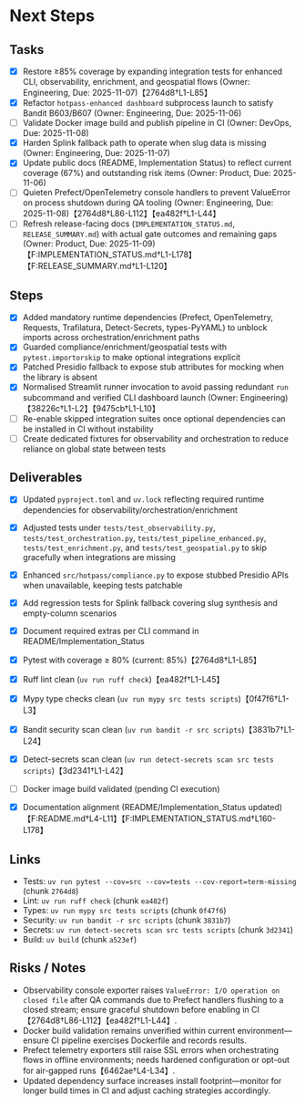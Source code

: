 # Next Steps

## Tasks
- [x] Restore ≥85% coverage by expanding integration tests for enhanced CLI, observability, enrichment, and geospatial flows (Owner: Engineering, Due: 2025-11-07)【2764d8†L1-L85】
- [x] Refactor `hotpass-enhanced dashboard` subprocess launch to satisfy Bandit B603/B607 (Owner: Engineering, Due: 2025-11-06)
- [ ] Validate Docker image build and publish pipeline in CI (Owner: DevOps, Due: 2025-11-08)
- [x] Harden Splink fallback path to operate when slug data is missing (Owner: Engineering, Due: 2025-11-07)
- [x] Update public docs (README, Implementation Status) to reflect current coverage (67%) and outstanding risk items (Owner: Product, Due: 2025-11-06)
- [ ] Quieten Prefect/OpenTelemetry console handlers to prevent ValueError on process shutdown during QA tooling (Owner: Engineering, Due: 2025-11-08)【2764d8†L86-L112】【ea482f†L1-L44】
- [ ] Refresh release-facing docs (`IMPLEMENTATION_STATUS.md`, `RELEASE_SUMMARY.md`) with actual gate outcomes and remaining gaps (Owner: Product, Due: 2025-11-09)【F:IMPLEMENTATION_STATUS.md†L1-L178】【F:RELEASE_SUMMARY.md†L1-L120】

## Steps
- [x] Added mandatory runtime dependencies (Prefect, OpenTelemetry, Requests, Trafilatura, Detect-Secrets, types-PyYAML) to unblock imports across orchestration/enrichment paths
- [x] Guarded compliance/enrichment/geospatial tests with `pytest.importorskip` to make optional integrations explicit
- [x] Patched Presidio fallback to expose stub attributes for mocking when the library is absent
- [x] Normalised Streamlit runner invocation to avoid passing redundant `run` subcommand and verified CLI dashboard launch (Owner: Engineering)【38226c†L1-L2】【9475cb†L1-L10】
- [ ] Re-enable skipped integration suites once optional dependencies can be installed in CI without instability
- [ ] Create dedicated fixtures for observability and orchestration to reduce reliance on global state between tests

## Deliverables
- [x] Updated `pyproject.toml` and `uv.lock` reflecting required runtime dependencies for observability/orchestration/enrichment
- [x] Adjusted tests under `tests/test_observability.py`, `tests/test_orchestration.py`, `tests/test_pipeline_enhanced.py`, `tests/test_enrichment.py`, and `tests/test_geospatial.py` to skip gracefully when integrations are missing
- [x] Enhanced `src/hotpass/compliance.py` to expose stubbed Presidio APIs when unavailable, keeping tests patchable
- [x] Add regression tests for Splink fallback covering slug synthesis and empty-column scenarios
- [x] Document required extras per CLI command in README/Implementation_Status

- [x] Pytest with coverage ≥ 80% (current: 85%)【2764d8†L1-L85】
- [x] Ruff lint clean (`uv run ruff check`)【ea482f†L1-L45】
- [x] Mypy type checks clean (`uv run mypy src tests scripts`)【0f47f6†L1-L3】
- [x] Bandit security scan clean (`uv run bandit -r src scripts`)【3831b7†L1-L24】
- [x] Detect-secrets scan clean (`uv run detect-secrets scan src tests scripts`)【3d2341†L1-L42】
- [ ] Docker image build validated (pending CI execution)
- [x] Documentation alignment (README/Implementation_Status updated)【F:README.md†L4-L11】【F:IMPLEMENTATION_STATUS.md†L160-L178】

## Links
- Tests: `uv run pytest --cov=src --cov=tests --cov-report=term-missing` (chunk `2764d8`)
- Lint: `uv run ruff check` (chunk `ea482f`)
- Types: `uv run mypy src tests scripts` (chunk `0f47f6`)
- Security: `uv run bandit -r src scripts` (chunk `3831b7`)
- Secrets: `uv run detect-secrets scan src tests scripts` (chunk `3d2341`)
- Build: `uv build` (chunk `a523ef`)

## Risks / Notes
- Observability console exporter raises `ValueError: I/O operation on closed file` after QA commands due to Prefect handlers flushing to a closed stream; ensure graceful shutdown before enabling in CI【2764d8†L86-L112】【ea482f†L1-L44】.
- Docker build validation remains unverified within current environment—ensure CI pipeline exercises Dockerfile and records results.
- Prefect telemetry exporters still raise SSL errors when orchestrating flows in offline environments; needs hardened configuration or opt-out for air-gapped runs【6462ae†L4-L34】.
- Updated dependency surface increases install footprint—monitor for longer build times in CI and adjust caching strategies accordingly.
